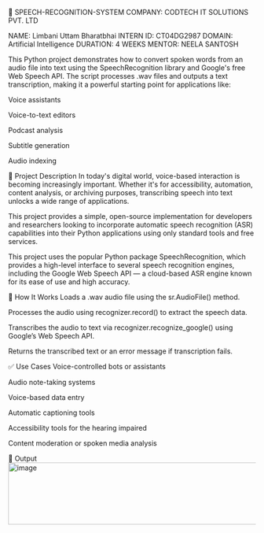 🎤 SPEECH-RECOGNITION-SYSTEM
COMPANY: CODTECH IT SOLUTIONS PVT. LTD

NAME: Limbani Uttam Bharatbhai
INTERN ID: CT04DG2987
DOMAIN: Artificial Intelligence
DURATION: 4 WEEKS
MENTOR: NEELA SANTOSH

This Python project demonstrates how to convert spoken words from an audio file into text using the SpeechRecognition library and Google's free Web Speech API. The script processes .wav files and outputs a text transcription, making it a powerful starting point for applications like:

Voice assistants

Voice-to-text editors

Podcast analysis

Subtitle generation

Audio indexing

📌 Project Description
In today's digital world, voice-based interaction is becoming increasingly important. Whether it's for accessibility, automation, content analysis, or archiving purposes, transcribing speech into text unlocks a wide range of applications.

This project provides a simple, open-source implementation for developers and researchers looking to incorporate automatic speech recognition (ASR) capabilities into their Python applications using only standard tools and free services.

This project uses the popular Python package SpeechRecognition, which provides a high-level interface to several speech recognition engines, including the Google Web Speech API — a cloud-based ASR engine known for its ease of use and high accuracy.

🔧 How It Works
Loads a .wav audio file using the sr.AudioFile() method.

Processes the audio using recognizer.record() to extract the speech data.

Transcribes the audio to text via recognizer.recognize_google() using Google’s Web Speech API.

Returns the transcribed text or an error message if transcription fails.

✅ Use Cases
Voice-controlled bots or assistants

Audio note-taking systems

Voice-based data entry

Automatic captioning tools

Accessibility tools for the hearing impaired

Content moderation or spoken media analysis

📌 Output
<img width="855" height="126" alt="image" src="https://github.com/user-attachments/assets/693530cd-eeb8-4140-8ceb-aec86be1d3a3" />
